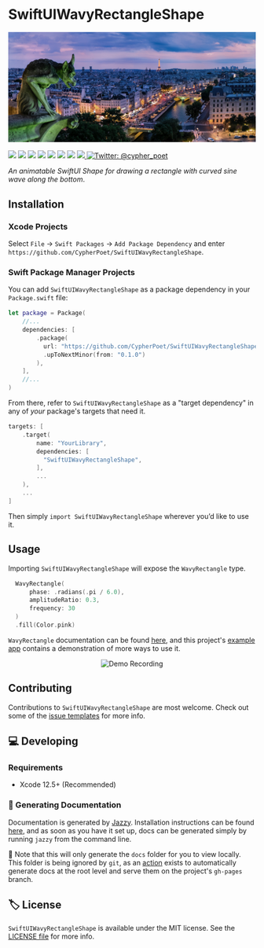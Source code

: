 # SwiftUIWavyRectangleShape

<!-- Header Logo -->

<div align="center">
   <img width="600px" src="./Extras/banner-logo.png" alt="Banner Logo">
</div>


<!-- Badges -->

<p>
    <img src="https://img.shields.io/badge/iOS-14.0+-865EFC.svg" />
    <img src="https://img.shields.io/badge/iPadOS-14.0+-F65EFC.svg" />
    <img src="https://img.shields.io/badge/macOS-11.0+-179AC8.svg" />
    <img src="https://img.shields.io/badge/tvOS-14.0+-41465B.svg" />
    <img src="https://img.shields.io/badge/watchOS-7.0+-1FD67A.svg" />
    <img src="https://img.shields.io/badge/License-MIT-blue.svg" />
    <img src="https://github.com/CypherPoet/SwiftUIWavyRectangleShape/workflows/Build%20&%20Test/badge.svg" />
    <a href="https://github.com/apple/swift-package-manager">
      <img src="https://img.shields.io/badge/spm-compatible-brightgreen.svg?style=flat" />
    </a>
    <a href="https://twitter.com/cypher_poet">
        <img src="https://img.shields.io/badge/Contact-@cypher_poet-lightgrey.svg?style=flat" alt="Twitter: @cypher_poet" />
    </a>
</p>


<p align="center">

_An animatable SwiftUI Shape for drawing a rectangle with curved sine wave along the bottom_.

<p />


<!-- ## Features

- ✅ Feature 1
- ✅ Feature 2
 -->

## Installation

### Xcode Projects

Select `File` -> `Swift Packages` -> `Add Package Dependency` and enter `https://github.com/CypherPoet/SwiftUIWavyRectangleShape`.


### Swift Package Manager Projects

You can add `SwiftUIWavyRectangleShape` as a package dependency in your `Package.swift` file:

```swift
let package = Package(
    //...
    dependencies: [
        .package(
          url: "https://github.com/CypherPoet/SwiftUIWavyRectangleShape",
          .upToNextMinor(from: "0.1.0")
        ),
    ],
    //...
)
```

From there, refer to `SwiftUIWavyRectangleShape` as a "target dependency" in any of _your_ package's targets that need it.

```swift
targets: [
    .target(
        name: "YourLibrary",
        dependencies: [
          "SwiftUIWavyRectangleShape",
        ],
        ...
    ),
    ...
]
```

Then simply `import SwiftUIWavyRectangleShape` wherever you’d like to use it.


## Usage

Importing `SwiftUIWavyRectangleShape` will expose the `WavyRectangle` type.

```swift
  WavyRectangle(
      phase: .radians(.pi / 6.0),
      amplitudeRatio: 0.3,
      frequency: 30
  )
  .fill(Color.pink)
```

`WavyRectangle` documentation can be found [here](https://cypherpoet.github.io/SwiftUIWavyRectangleShape/), and this project's [example app](https://github.com/CypherPoet/SwiftUIWavyRectangleShape/tree/main/Examples/WavyRectangleShapeDemo) contains a demonstration of more ways to use it.


<div align="center">
   <img height="500px" src="./Extras/recording-1.gif" alt="Demo Recording">
</div>

## Contributing

Contributions to `SwiftUIWavyRectangleShape` are most welcome. Check out some of the [issue templates](./.github/ISSUE_TEMPLATE/) for more info.



## 💻 Developing

### Requirements

- Xcode 12.5+ (Recommended)


### 📜 Generating Documentation

Documentation is generated by [Jazzy](https://github.com/realm/jazzy). Installation instructions can be found [here](https://github.com/realm/jazzy#installation), and as soon as you have it set up, docs can be generated simply by running `jazzy` from the command line.

📝 Note that this will only generate the `docs` folder for you to view locally. This folder is being ignored by `git`, as an [action](./.github/workflows/PublishDocumentation.yml) exists to automatically generate docs at the root level and serve them on the project's `gh-pages` branch.


## 🏷 License

`SwiftUIWavyRectangleShape` is available under the MIT license. See the [LICENSE file](./LICENSE) for more info.
